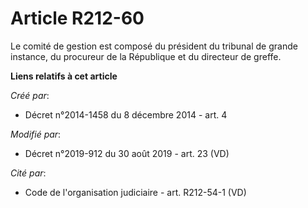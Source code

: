 # Article R212-60

Le  comité de gestion est composé du président du tribunal de grande  instance, du procureur de la République et du directeur
de greffe.

**Liens relatifs à cet article**

_Créé par_:

  - Décret n°2014-1458 du 8 décembre 2014 - art. 4

_Modifié par_:

  - Décret n°2019-912 du 30 août 2019 - art. 23 (VD)

_Cité par_:

  - Code de l'organisation judiciaire - art. R212-54-1 (VD)
